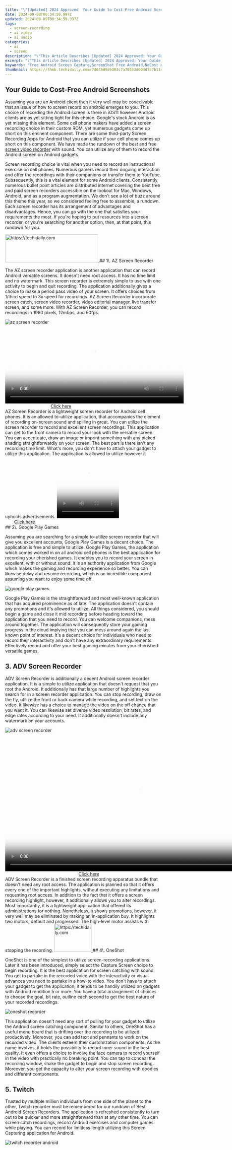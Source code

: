 ```yaml
---
title: "\"[Updated] 2024 Approved  Your Guide to Cost-Free Android Screenshots\""
date: 2024-09-08T00:34:59.997Z
updated: 2024-09-09T00:34:59.997Z
tags: 
  - screen-recording
  - ai video
  - ai audio
categories: 
  - ai
  - screen
description: "\"This Article Describes [Updated] 2024 Approved: Your Guide to Cost-Free Android Screenshots\""
excerpt: "\"This Article Describes [Updated] 2024 Approved: Your Guide to Cost-Free Android Screenshots\""
keywords: "Free Android Screen Capture,ScreenShot Free Android,NoCost Android Screenshot,Android Screenshot Tutorial,ShutterScreenshoot ZeroDollars,SaveAndroidScreenZeroPaid,Costless Android Snip"
thumbnail: https://thmb.techidaily.com/74045d9d6303c7a70563d004d7c7b11c2909530a50d24fd1a27318344d95b256.jpg
---
```


## Your Guide to Cost-Free Android Screenshots

Assuming you are an Android client then it very well may be conceivable that an issue of how to screen record on android emerges to you. This choice of recording the Android screen is there in iOS11 however Android clients are as yet sitting tight for this choice. Google's stock Android is as yet missing this element. Some cell phone makers have added a screen recording choice in their custom ROM, yet numerous gadgets come up short on this eminent component. There are some third-party Screen Recording Apps for Android that you can utilize if your cell phone comes up short on this component. We have made the rundown of the best and free [screen video recorder](https://tools.techidaily.com/wondershare/filmora/download/) with sound. You can utilize any of them to record the Android screen on Android gadgets.

Screen recording choice is vital when you need to record an instructional exercise on cell phones. Numerous gamers record their ongoing interaction and offer the recordings with their companions or transfer them to YouTube. Subsequently, this is a vital element for some Android clients. Consistently, numerous bullet point articles are distributed internet covering the best free and paid screen recorders accessible on the lookout for Mac, Windows, Android, and as a program augmentation. We don't see a lot of buzz around this theme this year, so we considered feeling free to assemble, a rundown. Each screen recorder has its arrangement of advantages and disadvantages. Hence, you can go with the one that satisfies your requirements the most. If you're hoping to put resources into a screen recorder, or you're searching for another option, then, at that point, this rundown for you.

<!-- affiliate ads begin -->
<a href="https://aligracehair.sjv.io/c/5597632/2115945/19272" target="_top" id="2115945">
  <img src="//a.impactradius-go.com/display-ad/19272-2115945" border="0" alt="https://techidaily.com" width="300" height="90"/>
</a>
<img height="0" width="0" src="https://aligracehair.sjv.io/i/5597632/2115945/19272" style="position:absolute;visibility:hidden;" border="0" />
<!-- affiliate ads end -->
## 1\. AZ Screen Recorder

The AZ screen recorder application is another application that can record Android versatile screens. It doesn't need root access. It has no time limit and no watermark. This screen recorder is extremely simple to use with one activity to begin and quit recording. The application additionally gives a choice to make a period pass video of your screen. It offers choices from 1/third speed to 3x speed for recordings. AZ Screen Recorder incorporate screen catch, screen video recorder, video editorial manager, live transfer screen, and some more. With AZ Screen Recorder, you can record recordings in 1080 pixels, 12mbps, and 60fps.

![az screen recorder](https://images.wondershare.com/filmora/article-images/az-screen-recorder.jpg)

<!-- affiliate ads begin -->
<span id="1993652">
					<video width="576" height="240" style="cursor:pointer"
           poster="//a.impactradius-go.com/display-clicktoplayimage/1993652.png"
           onclick="if(!this.playClicked){this.play();this.setAttribute('controls',true);this.playClicked=true;}">
	   <source src="//a.impactradius-go.com/display-ad/22993-1993652">
	   <img src="//a.impactradius-go.com/display-clicktoplayimage/1993652.png" style="border: none; height: 100%; width: 100%; object-fit: contain">
	</video>
	<div style="width:360px;text-align:center"><a href="javascript:window.open(decodeURIComponent('https%3A%2F%2Fhomestyler.sjv.io%2Fc%2F5597632%2F1993652%2F22993'), '_blank');void(0);">Click here</a></div>
</span>
<img height="0" width="0" src="https://imp.pxf.io/i/5597632/1993652/22993" style="position:absolute;visibility:hidden;" border="0" />
<!-- affiliate ads end -->
AZ Screen Recorder is a lightweight screen recorder for Android cell phones. It is an allowed to-utilize application, that accompanies the element of recording on-screen sound and spilling in great. You can utilize the screen recorder to record and excellent screen recordings. This application can get to the front camera to record your look with the versatile screen. You can accentuate, draw an image or imprint something with any picked shading straightforwardly on your screen. The best part is there isn't any recording time limit. What's more, you don't have to attach your gadget to utilize this application. The application is allowed to utilize however it upholds advertisements.

<!-- affiliate ads begin -->
<span id="1374820">
					<video width="200" height="200" style="cursor:pointer"
           poster="//a.impactradius-go.com/display-clicktoplayimage/1374820.png"
           onclick="if(!this.playClicked){this.play();this.setAttribute('controls',true);this.playClicked=true;}">
	   <source src="//a.impactradius-go.com/display-ad/15852-1374820">
	   <img src="//a.impactradius-go.com/display-clicktoplayimage/1374820.png" style="border: none; height: 100%; width: 100%; object-fit: contain">
	</video>
	<div style="width:125px;text-align:center"><a href="javascript:window.open(decodeURIComponent('https%3A%2F%2Fthefitville.pxf.io%2Fc%2F5597632%2F1374820%2F15852'), '_blank');void(0);">Click here</a></div>
</span>
<img height="0" width="0" src="https://imp.pxf.io/i/5597632/1374820/15852" style="position:absolute;visibility:hidden;" border="0" />
<!-- affiliate ads end -->
## 2\. Google Play Games

Assuming you are searching for a simple to-utilize screen recorder that will give you excellent accounts, Google Play Games is a decent choice. The application is free and simple to utilize. Google Play Games, the application which comes worked in on all android cell phones is the best application for recording your cherished games. It enables you to record your screen in excellent, with or without sound. It is an authority application from Google which makes the gaming and recording experience so better. You can likewise delay and resume recording, which is an incredible component assuming you want to enjoy some time off.

![google play games](https://images.wondershare.com/filmora/article-images/google-play-games.jpg)

Google Play Games is the straightforward and most well-known application that has acquired prominence as of late. The application doesn't contain any promotions and it's allowed to utilize. All things considered, you should begin a game and close it mid recording before heading toward the application that you need to record. You can welcome companions, mess around together. The application will consequently store your gaming progress in the cloud implying that you can mess around again the last known point of interest. It's a decent choice for individuals who need to record their interactivity and don't have any extraordinary requirements. Effectively record and offer your best gaming minutes from your cherished versatile games.

## 3\. ADV Screen Recorder

ADV Screen Recorder is additionally a decent Android screen recorder application. It is a simple to utilize application that doesn't request that you root the Android. It additionally has that large number of highlights you search for in a screen recorder application. You can stop recording, draw on the fly, utilize the front or back camera while recording, and set text on the video. It likewise has a choice to manage the video on the off chance that you want it. You can likewise set diverse video resolution, bit rates, and edge rates according to your need. It additionally doesn't include any watermark on your accounts.

![adv screen recorder](https://images.wondershare.com/filmora/article-images/open-adv-screen-recorder.jpg)

<!-- affiliate ads begin -->
<span id="1424531">
					<video width="864" height="NaN" style="cursor:pointer"
           poster="//a.impactradius-go.com/display-clicktoplayimage/1424531.png"
           onclick="if(!this.playClicked){this.play();this.setAttribute('controls',true);this.playClicked=true;}">
	   <source src="//a.impactradius-go.com/display-ad/16446-1424531">
	   <img src="//a.impactradius-go.com/display-clicktoplayimage/1424531.png" style="border: none; height: 100%; width: 100%; object-fit: contain">
	</video>
	<div style="width:540px;text-align:center"><a href="javascript:window.open(decodeURIComponent('https%3A%2F%2Flaganoo.pxf.io%2Fc%2F5597632%2F1424531%2F16446'), '_blank');void(0);">Click here</a></div>
</span>
<img height="0" width="0" src="https://imp.pxf.io/i/5597632/1424531/16446" style="position:absolute;visibility:hidden;" border="0" />
<!-- affiliate ads end -->
ADV Screen Recorder is a finished screen recording apparatus bundle that doesn't need any root access. The application is planned so that it offers every one of the important highlights, without executing any limitations and requesting root access. In addition to the fact that it offers a screen recording highlight, however, it additionally allows you to alter recordings. Most importantly, it is a lightweight application that offered its administrations for nothing. Nonetheless, it shows promotions, however, it very well may be eliminated by making an in-application buy. It highlights two motors, default and progressed. The high-level motor assists with stopping the recording.

<!-- affiliate ads begin -->
<a href="https://aligracehair.sjv.io/c/5597632/2115938/19272" target="_top" id="2115938">
  <img src="//a.impactradius-go.com/display-ad/19272-2115938" border="0" alt="https://techidaily.com" width="120" height="90"/>
</a>
<img height="0" width="0" src="https://aligracehair.sjv.io/i/5597632/2115938/19272" style="position:absolute;visibility:hidden;" border="0" />
<!-- affiliate ads end -->
## 4\. OneShot

OneShot is one of the simplest to utilize screen-recording applications. Later it has been introduced, simply select the Capture Screen choice to begin recording. It is the best application for screen catching with sound. You get to partake in the recorded voice with the interactivity or visual advances you need to partake in a how-to video. You don't have to attach your gadget to get the application; it tends to be handily utilized on gadgets with Android rendition 5 or more. You have a total arrangement of choices to choose the goal, bit rate, outline each second to get the best nature of your recorded recordings.

![oneshot recorder](https://images.wondershare.com/filmora/article-images/oneshot-screen-recorder.jpg)

This application doesn't need any sort of pulling for your gadget to utilize the Android screen catching component. Similar to others, OneShot has a useful menu board that is drifting over the recording to be utilized productively. Moreover, you can add text and pennants to work on the recorded video. The clients esteem their customization components. As the name involves, it holds the possibility to record inner sound in the best quality. It even offers a choice to involve the face camera to record yourself in the video with practically no breaking point. You can tap to conceal the recording window, shake the gadget to begin and stop screen recording. Moreover, you get the capacity to alter your screen recording with doodles and different components.

## 5\. Twitch

Trusted by multiple million individuals from one side of the planet to the other, Twitch recorder must be remembered for our rundown of Best Android Screen Recorders. The application is refreshed consistently to turn out to be quicker and more straightforward than at any other time. You can screen catch recordings, record Android exercises and computer games while playing. You can record for limitless length utilizing this Screen Capturing application for Android.

![twitch recorder android](https://images.wondershare.com/filmora/article-images/twitch-android-recorder.jpg)

<!-- affiliate ads begin -->
<span id="1516072">
					<video width="864" height="1536" style="cursor:pointer"
           poster="//a.impactradius-go.com/display-clicktoplayimage/1516072.png"
           onclick="if(!this.playClicked){this.play();this.setAttribute('controls',true);this.playClicked=true;}">
	   <source src="//a.impactradius-go.com/display-ad/16446-1516072">
	   <img src="//a.impactradius-go.com/display-clicktoplayimage/1516072.png" style="border: none; height: 100%; width: 100%; object-fit: contain">
	</video>
	<div style="width:540px;text-align:center"><a href="javascript:window.open(decodeURIComponent('https%3A%2F%2Flaganoo.pxf.io%2Fc%2F5597632%2F1516072%2F16446'), '_blank');void(0);">Click here</a></div>
</span>
<img height="0" width="0" src="https://imp.pxf.io/i/5597632/1516072/16446" style="position:absolute;visibility:hidden;" border="0" />
<!-- affiliate ads end -->
Twitch incorporates exceptionally helpful and simple to-utilize highlights. One of them is the choice of stowing away or showing the notices got by cellphone during the recording. This permits you to keep your messages from obstructing your instructional exercise, furthermore, to save your protection. This is likely perhaps the most well-known screen catching application for Android with solid abilities to catch sound through a mic. It turns out best for recording games and short instructional exercises on your Android gadget. The video can be saved in any of the ideal areas, including your SD card. You can even take screen captures and record the screen with a similar Android screen recording application. Dissimilar to other people, this utility likewise upholds recording calls.

## 6\. Mobizen

Mobizen is additionally one of the most amazing Screen Recording Apps for Android. With Mobizen, you can record FULL HD recordings. You can record your responses while recording game sound and your voice with Facecam. To be more exact, you can record recordings in 1440-pixel goals, 24 Mbps, and 60fps. Besides, the application works even on a non-established gadget and doesn't embed any watermark to recorded recordings. It has an assortment of Video Editing Features to improve your recording. The application additionally has contact motions.

![mobizen recorder](https://images.wondershare.com/filmora/article-images/mobizen-screenrecorder.jpg)

<!-- affiliate ads begin -->
<a href="https://unicoeye.pxf.io/c/5597632/2134234/18498" target="_top" id="2134234">
  <img src="//a.impactradius-go.com/display-ad/18498-2134234" border="0" alt="https://techidaily.com" width="728" height="90"/>
</a>
<img height="0" width="0" src="https://unicoeye.pxf.io/i/5597632/2134234/18498" style="position:absolute;visibility:hidden;" border="0" />
<!-- affiliate ads end -->
As a matter of course, this Screen Recorder for Android accompanies a watermark empowered choice. Mobizen Screen Recorder is perhaps the best application for 2016 by Google. You can utilize this application to record screens, make GIFs, alter and draw over recordings. Mobizen Screen Recorder allows you to begin the screen recording with only a single tick. What's more, you can involve it for recording interactivity, video, and live communicating effectively and easily. In any case, you can eliminate the watermark from the settings for nothing.

## 7\. AirShou

Without a doubt, AirShou is perhaps the best screen catching application for established gadgets. It has solid abilities to record the inward sound just as a video with practically no problems. Utilizing the Android recorder, you get a lot of choices to screen catch with front and back camera with 60 fps, 1080 fps, 32 Mbps/bitrate video characteristics. It even offers choices for Screen Drawing to create the last result inside the application, yet you need to open it with the pro version.

![airshou recorder](https://images.wondershare.com/filmora/article-images/airshou-screen-recorder-android.jpg)

<!-- affiliate ads begin -->
<a href="https://aligracehair.sjv.io/c/5597632/2135408/19272" target="_top" id="2135408">
  <img src="//a.impactradius-go.com/display-ad/19272-2135408" border="0" alt="https://techidaily.com" width="120" height="90"/>
</a>
<img height="0" width="0" src="https://aligracehair.sjv.io/i/5597632/2135408/19272" style="position:absolute;visibility:hidden;" border="0" />
<!-- affiliate ads end -->
AirShou is one of the most famous applications among experts who make instructional exercises for games or projects. You can utilize the utility to work proficiently with sound to record anything on the screen of your cell phone. Use it to record full screen in HD goal for showing a particular capacity with steps normally. You can keep the recorder on, and the sound will be recorded all the while. This video naturally is recorded in 1080p resolution; however, you can generally tweak it in the settings. You get the capacity to record in scene and representation mode.

## 8\. MNML Screen Recorder

MNML Screen Recorder is as yet in beta and the early access application is accessible on the Play store. It has no promotions, a straightforward connection point, and a couple of settings. It might in any case not work on every one of the gadgets, however, it functioned admirably on my OnePlus 6T. The application is open-source and you can likewise add to working on the application assuming that you need it. This application has restricted elements like it lacs the recording of inner sound. This is the explanation I am keeping at the last to the rundown. The application intends to fix perhaps the greatest issue with Android: the absence of an inherent screen recorder.

![mnml recorder](https://images.wondershare.com/filmora/article-images/mnml-screen-recorder.jpg)

MNML Screen recorder is one of the most mind-blowing screen recorder applications present on the Google Play store. It is additionally open-source which implies that you can add to the venture assuming you need it. The instrument assists clients with adding a custom picture and text watermarks, with the choice to change the straightforwardness settings of the equivalent. This element would prove to be useful for individuals who might want to add their image to their accounts The application doesn't have any promotions and is extremely easy to use. It's perhaps the least complex method for recording whatever is on your screen, and it doesn't need root access.

<!-- affiliate ads begin -->
<a href="https://aligracehair.sjv.io/c/5597632/2135361/19272" target="_top" id="2135361">
  <img src="//a.impactradius-go.com/display-ad/19272-2135361" border="0" alt="https://techidaily.com" width="728" height="90"/>
</a>
<img height="0" width="0" src="https://aligracehair.sjv.io/i/5597632/2135361/19272" style="position:absolute;visibility:hidden;" border="0" />
<!-- affiliate ads end -->
## Conclusion

This multitude of free screen video recorders with sound is best in their way. These screen recording devices were our pick for the best free and paid screen recorders in the 2022 rundown. We solidly accept that any of the above instruments will be ideal for making recordings. You can take a look at this total rundown of free Screen Recorders for Android and select the one for you. Which device will be the best fit for you will rely upon your working framework, financial plan and the idea of your occupation? You can begin with the free form of the instruments, and afterwards, contrast them with discover what works the best for you.

<ins class="adsbygoogle"
     style="display:block"
     data-ad-format="autorelaxed"
     data-ad-client="ca-pub-7571918770474297"
     data-ad-slot="1223367746"></ins>

<ins class="adsbygoogle"
     style="display:block"
     data-ad-format="autorelaxed"
     data-ad-client="ca-pub-7571918770474297"
     data-ad-slot="1223367746"></ins>



<ins class="adsbygoogle"
     style="display:block"
     data-ad-client="ca-pub-7571918770474297"
     data-ad-slot="8358498916"
     data-ad-format="auto"
     data-full-width-responsive="true"></ins>


<span class="atpl-alsoreadstyle">Also read:</span>
<div><ul>
<li><a href="https://on-screen-recording.techidaily.com/new-2024-approved-a-list-hd-screen-recorders-for-optimal-performance/"><u>[New] 2024 Approved  A-List HD Screen Recorders for Optimal Performance</u></a></li>
<li><a href="https://vp-tips.techidaily.com/new-2024-approved-multitasking-media-mastery-proficient-use-of-netflixs-pip-functionality/"><u>[New] 2024 Approved  Multitasking Media Mastery  Proficient Use of Netflix’s PIP Functionality</u></a></li>
<li><a href="https://on-screen-recording.techidaily.com/new-2024-approved-revolutionary-recording-methods-for-windows-10-games/"><u>[New] 2024 Approved  Revolutionary Recording Methods for Windows 10 Games</u></a></li>
<li><a href="https://instagram-video-recordings.techidaily.com/new-going-against-the-grain-instagram-video-reversal-for-2024/"><u>[New] Going Against the Grain  Instagram Video Reversal for 2024</u></a></li>
<li><a href="https://on-screen-recording.techidaily.com/new-in-2024-achieving-seamless-background-blurs-in-video-calls/"><u>[New] In 2024, Achieving Seamless Background Blurs in Video Calls</u></a></li>
<li><a href="https://on-screen-recording.techidaily.com/new-in-2024-capture-your-macs-screen-a-step-by-step-walkthrough/"><u>[New] In 2024, Capture Your Mac's Screen  A Step-by-Step Walkthrough</u></a></li>
<li><a href="https://on-screen-recording.techidaily.com/new-in-2024-comprehensively-reviewing-top-10-no-cost-video-communication-apps-for-professional-and-academic-needs/"><u>[New] In 2024, Comprehensively Reviewing Top 10 No-Cost Video Communication Apps for Professional and Academic Needs</u></a></li>
<li><a href="https://on-screen-recording.techidaily.com/new-in-2024-mastering-vimeo-recording-techniques/"><u>[New] In 2024, Mastering Vimeo Recording Techniques</u></a></li>
<li><a href="https://on-screen-recording.techidaily.com/new-in-2024-record-presentation-for-digital-projection/"><u>[New] In 2024, Record Presentation for Digital Projection</u></a></li>
<li><a href="https://fox-info.techidaily.com/new-in-2024-the-leading-8-multimedia-apps-for-creative-phones-android-ios/"><u>[New] In 2024, The Leading 8 Multimedia Apps for Creative Phones (Android, iOS)</u></a></li>
<li><a href="https://on-screen-recording.techidaily.com/new-streamlining-and-organizing-your-itunes-video-files/"><u>[New] Streamlining and Organizing Your iTunes Video Files</u></a></li>
<li><a href="https://on-screen-recording.techidaily.com/new-streamlining-obs-studio-edits-top-5-proven-productivity-hacks-for-2024/"><u>[New] Streamlining OBS Studio Edits  Top 5 Proven Productivity Hacks for 2024</u></a></li>
<li><a href="https://on-screen-recording.techidaily.com/new-universal-approach-to-smartphone-mac-and-pc-video-filming/"><u>[New] Universal Approach to Smartphone, Mac, and PC Video Filming</u></a></li>
<li><a href="https://on-screen-recording.techidaily.com/new-unveiling-advanced-methods-to-harness-screencapture-tools-for-2024/"><u>[New] Unveiling Advanced Methods to Harness ScreenCapture Tools for 2024</u></a></li>
<li><a href="https://on-screen-recording.techidaily.com/new-vsf-video-capture-insights-a-critical-look/"><u>[New] VSF Video Capture Insights  A Critical Look</u></a></li>
<li><a href="https://on-screen-recording.techidaily.com/updated-2024-approved-cut-to-the-chase-quick-background-blur-tricks-for-everyday-meets/"><u>[Updated] 2024 Approved  Cut to the Chase  Quick Background Blur Tricks for Everyday Meets</u></a></li>
<li><a href="https://on-screen-recording.techidaily.com/updated-2024-approved-eye-catcher-top-screen-recording-software-reviews/"><u>[Updated] 2024 Approved  Eye Catcher  Top Screen Recording Software Reviews</u></a></li>
<li><a href="https://screen-activity-recording.techidaily.com/updated-2024-approved-freedom-in-fun-10-excellent-offline-gaming-on-android-devices/"><u>[Updated] 2024 Approved  Freedom in Fun  10 Excellent Offline Gaming on Android Devices</u></a></li>
<li><a href="https://on-screen-recording.techidaily.com/updated-2024-approved-perfecting-your-audio-presence-in-video-creations/"><u>[Updated] 2024 Approved  Perfecting Your Audio Presence in Video Creations</u></a></li>
<li><a href="https://screen-activity-recording.techidaily.com/updated-2024-approved-tips-and-tricks-voice-overseas-that-elevate-your-film-projects/"><u>[Updated] 2024 Approved  Tips & Tricks  Voice Overseas That Elevate Your Film Projects</u></a></li>
<li><a href="https://on-screen-recording.techidaily.com/updated-2024-approved-win10-gamers-ultimate-guide-to-screen-recordings/"><u>[Updated] 2024 Approved  Win10 Gamers' Ultimate Guide to Screen Recordings</u></a></li>
<li><a href="https://on-screen-recording.techidaily.com/updated-2024-approved-youtube-mastery-screen-recording-unveiled/"><u>[Updated] 2024 Approved  YouTube Mastery  Screen Recording Unveiled</u></a></li>
<li><a href="https://on-screen-recording.techidaily.com/updated-a-practical-guide-to-saving-screens-on-dell-computers-for-2024/"><u>[Updated] A Practical Guide to Saving Screens on Dell Computers for 2024</u></a></li>
<li><a href="https://on-screen-recording.techidaily.com/updated-adventurers-anthology-the-finest-10-affordable-mmos/"><u>[Updated] Adventurers' Anthology  The Finest 10 Affordable MMOs</u></a></li>
<li><a href="https://on-screen-recording.techidaily.com/updated-affordable-digital-screen-recorders-reviewed-and-rated/"><u>[Updated] Affordable Digital Screen Recorders Reviewed & Rated</u></a></li>
<li><a href="https://instagram-videos.techidaily.com/updated-demystifying-social-engagement-instagram-stories-surveys/"><u>[Updated] Demystifying Social Engagement  Instagram Stories Surveys</u></a></li>
<li><a href="https://on-screen-recording.techidaily.com/updated-in-2024-agriculture-adventures-the-ultimate-farmers-game-guide/"><u>[Updated] In 2024, Agriculture Adventures  The Ultimate Farmer's Game Guide</u></a></li>
<li><a href="https://facebook-record-videos.techidaily.com/updated-in-2024-breakthrough-techniques-for-outstanding-youtube-openers-technique-1plus2/"><u>[Updated] In 2024, Breakthrough Techniques for Outstanding YouTube Openers (Technique 1+2)</u></a></li>
<li><a href="https://on-screen-recording.techidaily.com/updated-in-2024-effortless-webcam-recording-with-vlc-streaming-capabilities/"><u>[Updated] In 2024, Effortless Webcam Recording with VLC Streaming Capabilities</u></a></li>
<li><a href="https://on-screen-recording.techidaily.com/updated-in-2024-ultimate-guide-ipad-voice-capture-strategies/"><u>[Updated] In 2024, Ultimate Guide  IPad Voice Capture Strategies</u></a></li>
<li><a href="https://screen-mirroring-recording.techidaily.com/updated-kid-safe-games-galore-your-picks-of-the-week/"><u>[Updated] Kid-Safe Games Galore  Your Picks of the Week</u></a></li>
<li><a href="https://on-screen-recording.techidaily.com/updated-premium-window-calls-top-8-standout-titles-for-2024/"><u>[Updated] Premium Window Calls  Top 8 Standout Titles for 2024</u></a></li>
<li><a href="https://facebook-video-recording.techidaily.com/updated-revealing-the-12-paths-fixing-non-appearing-fb-video-posts-now-for-2024/"><u>[Updated] Revealing The 12 Paths  Fixing Non-Appearing FB Video Posts, Now for 2024</u></a></li>
<li><a href="https://android-pokemon-go.techidaily.com/15-best-strongest-pokemon-to-use-in-pokemon-go-pvp-leagues-for-tecno-pop-8-drfone-by-drfone-virtual-android/"><u>15 Best Strongest Pokémon To Use in Pokémon GO PvP Leagues For Tecno Pop 8 | Dr.fone</u></a></li>
<li><a href="https://facebook-video-content.techidaily.com/2024-approved-optimized-orchestration-top-5-chrome-vids-from-fb/"><u>2024 Approved  Optimized Orchestration  Top 5 Chrome Vids From FB</u></a></li>
<li><a href="https://on-screen-recording.techidaily.com/2024-approved-step-by-step-on-hosting-webinars-a-beginners-guide-to-zoom/"><u>2024 Approved  Step-by-Step on Hosting Webinars  A Beginner's Guide to Zoom</u></a></li>
<li><a href="https://unlock-android.techidaily.com/5-solutions-for-xiaomi-civi-3-unlock-without-password-by-drfone-android/"><u>5 Solutions For Xiaomi Civi 3 Unlock Without Password</u></a></li>
<li><a href="https://hardware-help.techidaily.com/asus-usb-bt500-bluetooth-adapter-get-latest-drivers-for-w11w10w8-systems/"><u>Asus USB-BT500 Bluetooth Adapter: Get Latest Drivers for W11/W10/W8 Systems</u></a></li>
<li><a href="https://tech-revival.techidaily.com/1721985670604-chatgpt-abroad-heres-how-you-can-access-it-around-the-globe-using-chatgpt-everywhere/"><u>ChatGPT Abroad? Here's How You Can Access It Around the Globe Using ChatGPT Everywhere</u></a></li>
<li><a href="https://tiktok-videos.techidaily.com/establishing-a-unique-code-for-your-tiktok-presence-for-2024/"><u>Establishing a Unique Code for Your TikTok Presence for 2024</u></a></li>
<li><a href="https://bypass-frp.techidaily.com/how-to-bypass-google-frp-lock-on-vivo-y100i-devices-by-drfone-android/"><u>How to Bypass Google FRP Lock on Vivo Y100i Devices</u></a></li>
<li><a href="https://on-screen-recording.techidaily.com/how-to-record-gameplay-on-xbox-one-for-2024/"><u>How to Record Gameplay on Xbox One for 2024</u></a></li>
<li><a href="https://blog-min.techidaily.com/how-to-remove-google-frp-lock-on-xiaomi-mix-fold-3-by-drfone-android-unlock-remove-google-frp/"><u>How to remove Google FRP Lock on Xiaomi Mix Fold 3</u></a></li>
<li><a href="https://common-error.techidaily.com/how-to-resolve-your-laptop-stuck-at-plugged-in-but-not-charging-situation-in-windows-7-or-10/"><u>How to Resolve Your Laptop Stuck at Plugged In but Not Charging Situation in Windows 7 or 10</u></a></li>
<li><a href="https://on-screen-recording.techidaily.com/1715684287817-how-to-use-markers-in-video-recording-and-editing/"><u>How to Use Markers in Video Recording and Editing</u></a></li>
<li><a href="https://digital-screen-recording.techidaily.com/in-2024-crucial-steps-in-capturing-sporting-games-online/"><u>In 2024, Crucial Steps in Capturing Sporting Games Online</u></a></li>
<li><a href="https://screen-capture.techidaily.com/in-2024-fixes-for-disabled-obs-fullscreen-mode/"><u>In 2024, Fixes for Disabled OBS Fullscreen Mode</u></a></li>
<li><a href="https://screen-mirror.techidaily.com/in-2024-how-to-cast-oppo-find-n3-screen-to-pc-using-wifi-drfone-by-drfone-android/"><u>In 2024, How to Cast Oppo Find N3 Screen to PC Using WiFi | Dr.fone</u></a></li>
<li><a href="https://android-pokemon-go.techidaily.com/in-2024-how-to-get-the-dragon-scale-and-evolution-enabled-pokemon-on-tecno-phantom-v-flip-drfone-by-drfone-virtual-android/"><u>In 2024, How to get the dragon scale and evolution-enabled pokemon On Tecno Phantom V Flip? | Dr.fone</u></a></li>
<li><a href="https://android-transfer.techidaily.com/in-2024-how-to-transfer-data-from-oneplus-nord-n30-5g-to-samsung-phone-drfone-by-drfone-transfer-from-android-transfer-from-android/"><u>In 2024, How to Transfer Data from OnePlus Nord N30 5G to Samsung Phone | Dr.fone</u></a></li>
<li><a href="https://android-transfer.techidaily.com/in-2024-how-to-transfer-data-from-vivo-s17-to-any-ios-devices-drfone-by-drfone-transfer-from-android-transfer-from-android/"><u>In 2024, How to Transfer Data from Vivo S17 to Any iOS Devices | Dr.fone</u></a></li>
<li><a href="https://on-screen-recording.techidaily.com/in-2024-selecting-the-best-ten-spotify-recording-software/"><u>In 2024, Selecting the Best Ten Spotify Recording Software</u></a></li>
<li><a href="https://on-screen-recording.techidaily.com/in-2024-top-pick-screen-capture-tools-for-apple-devices/"><u>In 2024, Top Pick  Screen Capture Tools for Apple Devices</u></a></li>
<li><a href="https://on-screen-recording.techidaily.com/in-2024-ultimate-top-5-list-ps3-games-on-windows-platforms/"><u>In 2024, Ultimate Top 5 List  PS3 Games on Windows Platforms</u></a></li>
<li><a href="https://on-screen-recording.techidaily.com/mastering-webcam-and-screen-capture-unison-techniques-for-2024/"><u>Mastering Webcam & Screen Capture  Unison Techniques for 2024</u></a></li>
<li><a href="https://on-screen-recording.techidaily.com/prioritizing-quality-the-best-skype-recorders-listed/"><u>Prioritizing Quality  The Best Skype Recorders Listed</u></a></li>
<li><a href="https://on-screen-recording.techidaily.com/top-obs-software-insights-screen-recorder-capabilities-uncovered-for-2024/"><u>Top OBS Software Insights  Screen Recorder Capabilities Uncovered for 2024</u></a></li>
<li><a href="https://extra-resources.techidaily.com/transforming-ordinary-moments-into-viral-instagram-reels/"><u>Transforming Ordinary Moments Into Viral Instagram Reels</u></a></li>
<li><a href="https://win-howtos.techidaily.com/troubleshooting-guide-for-broken-keys-restore-functionality-to-your-win-11-keyboard/"><u>Troubleshooting Guide for Broken Keys: Restore Functionality to Your Win 11 Keyboard</u></a></li>
<li><a href="https://buynow-info.techidaily.com/twelve-south-compass-pro-examination-innovatively-engineered-for-optimal-balance/"><u>Twelve South Compass Pro Examination: Innovatively Engineered for Optimal Balance</u></a></li>
<li><a href="https://on-screen-recording.techidaily.com/unlocking-the-potential-of-facetime-voice-logging/"><u>Unlocking the Potential of FaceTime Voice Logging</u></a></li>
</ul></div>
